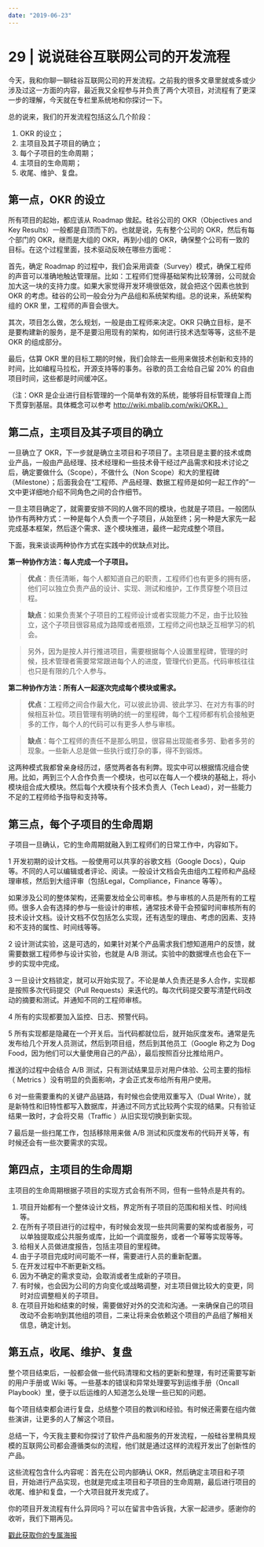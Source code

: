 ```yaml
---
date: "2019-06-23"
---  
```

      
# 29 | 说说硅谷互联网公司的开发流程
今天，我和你聊一聊硅谷互联网公司的开发流程。之前我的很多文章里就或多或少涉及过这一方面的内容，最近我又全程参与并负责了两个大项目，对流程有了更深一步的理解，今天就在专栏里系统地和你探讨一下。

总的说来，我们的开发流程包括这么几个阶段：

1.  OKR 的设立；
2.  主项目及其子项目的确立；
3.  每个子项目的生命周期；
4.  主项目的生命周期；
5.  收尾、维护、复盘。

## 第一点，OKR 的设立

所有项目的起始，都应该从 Roadmap 做起。硅谷公司的 OKR（Objectives and Key Results）一般都是自顶而下的。也就是说，先有整个公司的 OKR，然后有每个部门的 OKR，继而是大组的 OKR，再到小组的 OKR，确保整个公司有一致的目标。在这个过程里面，技术驱动反映在哪些方面呢：

首先，确定 Roadmap 的过程中，我们会采用调查（Survey）模式，确保工程师的声音可以准确地触达管理层。比如：工程师们觉得基础架构比较薄弱，公司就会加大这一块的支持力度。如果大家觉得开发环境很低效，就会把这个因素也放到 OKR 的考虑。硅谷的公司一般会分为产品组和系统架构组。总的说来，系统架构组的 OKR 里，工程师的声音会很大。

其次，项目怎么做，怎么规划，一般是由工程师来决定。OKR 只确立目标，是不是要构建新的服务，是不是要沿用现有的架构，如何进行技术选型等等，这些不是 OKR 的组成部分。

最后，估算 OKR 里的目标工期的时候，我们会除去一些用来做技术创新和支持的时间，比如编程马拉松，开源支持等的事务。谷歌的员工会给自己留 20\% 的自由项目时间，这些都是时间缓冲区。

（注：OKR 是企业进行目标管理的一个简单有效的系统，能够将目标管理自上而下贯穿到基层。具体概念可以参考 <http://wiki.mbalib.com/wiki/OKR。）>

<!-- [[[read_end]]] -->

## 第二点，主项目及其子项目的确立

一旦确立了 OKR，下一步就是确立主项目和子项目了。主项目是主要的技术或商业产品，一般由产品经理、技术经理和一些技术骨干经过产品需求和技术讨论之后，确定要做什么（Scope），不做什么（Non Scope）和大的里程碑（Milestone）；后面我会在“工程师、产品经理、数据工程师是如何一起工作的”一文中更详细地介绍不同角色之间的合作细节。

一旦主项目确定了，就需要安排不同的人做不同的模块，也就是子项目。一般团队协作有两种方式：一种是每个人负责一个子项目，从始至终；另一种是大家先一起完成基本框架，然后逐个需求、逐个模块推进，最终一起完成整个项目。

下面，我来谈谈两种协作方式在实践中的优缺点对比。

**第一种协作方法：每人完成一个子项目。**

> **优点**：责任清晰，每个人都知道自己的职责，工程师们也有更多的拥有感，他们可以独立负责产品的设计、实现、测试和维护，工作贯穿整个项目过程。

> **缺点**：如果负责某个子项目的工程师设计或者实现能力不足，由于比较独立，这个子项目很容易成为路障或者瓶颈，工程师之间也缺乏互相学习的机会。

> 另外，因为是按人并行推进项目，需要根据每个人设置里程碑，管理的时候，技术管理者需要常常跟进每个人的进度，管理代价更高。代码审核往往也只是有限的几个人参与。

**第二种协作方法：所有人一起逐次完成每个模块或需求。**

> **优点**：工程师之间合作最大化，可以彼此协调、彼此学习、在对方有事的时候相互补位。项目管理有明确的统一的里程碑，每个工程师都有机会接触更多的工作，每个人的代码可以有更多人参与审核。

> **缺点**：每个工程师的责任不是那么明显，很容易出现能者多劳、勤者多劳的现象。一些新人总是做一些执行或打杂的事，得不到锻炼。

这两种模式我都曾亲身经历过，感觉两者各有利弊。现实中可以根据情况组合使用。比如，两到三个人合作负责一个模块，也可以在每人一个模块的基础上，将小模块组合成大模块。然后每个大模块有个技术负责人（Tech Lead），对一些能力不足的工程师给予指导和支持等。

## 第三点，每个子项目的生命周期

子项目一旦确认，它的生命周期就融入到工程师们的日常工作中，内容如下。

1 开发初期的设计文档。一般使用可以共享的谷歌文档（Google Docs），Quip 等。不同的人可以编辑或者评论、阅读。一般设计文档会先由组内工程师和产品经理审核，然后到大组评审（包括Legal，Compliance，Finance 等等）。

如果涉及公司的整体架构，还需要发给全公司审核。参与审核的人员是所有的工程师。很多人会有选择的参与一些设计的审核，通常技术骨干会预留时间审核所有的技术设计文档。设计文档不仅包括怎么实现，还有选型的理由、考虑的因素、支持和不支持的属性、时间线等等。

2 设计测试实验，这是可选的，如果针对某个产品需求我们想知道用户的反馈，就需要数据工程师参与设计实验，也就是 A/B 测试。实验中的数据埋点也会在下一步的实现中完成。

3 一旦设计文档锁定，就可以开始实现了。不论是单人负责还是多人合作，实现都是按照多次代码提交（Pull Requests）来迭代的。每次代码提交要写清楚代码改动的摘要和测试。并通知不同的工程师审核。

4 所有的实现都要加入监控、日志、预警代码。

5 所有实现都是隐藏在一个开关后。当代码都就位后，就开始灰度发布。通常是先发布给几个开发人员测试，然后到项目组，然后到其他员工（Google 称之为 Dog Food，因为他们可以大量使用自己的产品），最后按照百分比推给用户。

推送的过程中会结合 A/B 测试，只有测试结果显示对用户体验、公司主要的指标（ Metrics ）没有明显的负面影响，才会正式发布给所有用户使用。

6 对一些需要重构的关键产品链路，有时候也会使用双重写入（Dual Write），就是新特性和旧特性都写入数据库，并通过不同方式比较两个实现的结果。只有验证结果一致时，才会将交易（Traffic ）从旧实现切换到新实现。

7 最后是一些扫尾工作，包括移除用来做 A/B 测试和灰度发布的代码开关等，有时候还会有一些次要需求的实现。

## 第四点，主项目的生命周期

主项目的生命周期根据子项目的实现方式会有所不同，但有一些特点是共有的。

1.  项目开始都有一个整体设计文档，界定所有子项目的范围和相关性、时间线等。
2.  在所有子项目进行的过程中，有时候会发现一些共同需要的架构或者服务，可以单独提取成公共服务或库，比如一个调度服务，或者一个幂等实现等等。
3.  给相关人员做进度报告，包括主项目的里程碑。
4.  由于子项目完成时间可能不一样，需要进行人员的重新配置。
5.  在开发过程中不断更新文档。
6.  因为不确定的需求变动，会取消或者生成新的子项目。
7.  有时候，也会因为公司的方向变化或战略调整，对主项目做比较大的变更，同时对应调整相关的子项目。
8.  在项目开始和结束的时候，需要做好对外的交流和沟通。一来确保自己的项目改动不会影响到其他组的项目，二来让将来会依赖这个项目的产品组了解相关信息，确定计划。

## 第五点，收尾、维护、复盘

整个项目结束后，一般都会做一些代码清理和文档的更新和整理，有时还需要写新的用户手册或 Wiki 等。一些基本的错误和异常处理要写到运维手册（Oncall Playbook）里，便于以后运维的人知道怎么处理一些已知的问题。

每个项目结束都会进行复盘，总结整个项目的教训和经验。有时候还需要在组内做些演讲，让更多的人了解这个项目。

总结一下，今天我主要和你探讨了软件产品和服务的开发流程，一般硅谷里稍具规模的互联网公司都会遵循类似的流程，他们就是通过这样的流程开发出了创新性的产品。

这些流程包含什么内容呢：首先在公司内部确认 OKR，然后确定主项目和子项目，开始进行产品实现，也就是完成主项目和子项目的生命周期，最后进行项目的收尾、维护和复盘，一个大项目就开发完成了。

你的项目开发流程有什么异同吗？可以在留言中告诉我，大家一起进步。感谢你的收听，我们下期再见。

  

[戳此获取你的专属海报](https://time.geekbang.org/activity/sale-poster?utm_source=app&utm_medium=zhuyun-article&utm_campaign=zhuyun-saleposter&utm_content=zhuyun0416)